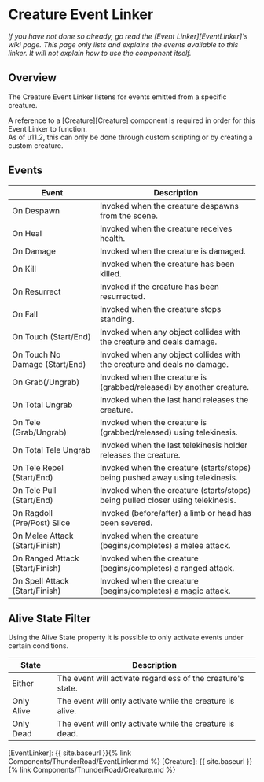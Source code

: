 # Creature Event Linker
*If you have not done so already, go read the [Event Linker][EventLinker]'s wiki page. This page only lists and explains the events available to this linker. It will not explain how to use the component itself.*

## Overview
The Creature Event Linker listens for events emitted from a specific creature.

A reference to a [Creature][Creature] component is required in order for this Event Linker to function.  
As of u11.2, this can only be done through custom scripting or by creating a custom creature.

## Events

| Event                             | Description
| ---                               | ---
| On Despawn                        | Invoked when the creature despawns from the scene.
| On Heal                           | Invoked when the creature receives health.
| On Damage                         | Invoked when the creature is damaged.
| On Kill                           | Invoked when the creature has been killed.
| On Resurrect                      | Invoked if the creature has been resurrected.
| On Fall                           | Invoked when the creature stops standing.
| On Touch (Start/End)              | Invoked when any object collides with the creature and deals damage.
| On Touch No Damage (Start/End)    | Invoked when any object collides with the creature and deals no damage.
| On Grab(/Ungrab)                  | Invoked when the creature is (grabbed/released) by another creature.
| On Total Ungrab                   | Invoked when the last hand releases the creature.
| On Tele (Grab/Ungrab)             | Invoked when the creature is (grabbed/released) using telekinesis.
| On Total Tele Ungrab              | Invoked when the last telekinesis holder releases the creature.
| On Tele Repel (Start/End)         | Invoked when the creature (starts/stops) being pushed away using telekinesis.
| On Tele Pull (Start/End)          | Invoked when the creature (starts/stops) being pulled closer using telekinesis.
| On Ragdoll (Pre/Post) Slice       | Invoked (before/after) a limb or head has been severed.
| On Melee Attack (Start/Finish)    | Invoked when the creature (begins/completes) a melee attack.
| On Ranged Attack (Start/Finish)   | Invoked when the creature (begins/completes) a ranged attack.
| On Spell Attack (Start/Finish)    | Invoked when the creature (begins/completes) a magic attack.


## Alive State Filter
Using the Alive State property it is possible to only activate events under certain conditions.

| State                             | Description
| ---                               |  ---
| Either                            | The event will activate regardless of the creature's state.
| Only Alive                        | The event will only activate while the creature is alive.
| Only Dead                         | The event will only activate while the creature is dead. 



[EventLinker]:  {{ site.baseurl }}{% link Components/ThunderRoad/EventLinker.md %}
[Creature]:  {{ site.baseurl }}{% link Components/ThunderRoad/Creature.md %}